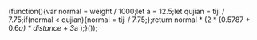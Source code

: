 (function(){var normal = weight / 1000;let a = 12.5;let qujian = tiji / 7.75;if(normal < qujian){normal = tiji / 7.75;};return normal * (2 * (0.5787 + 0.6*a) * distance + 3*a );}()); 